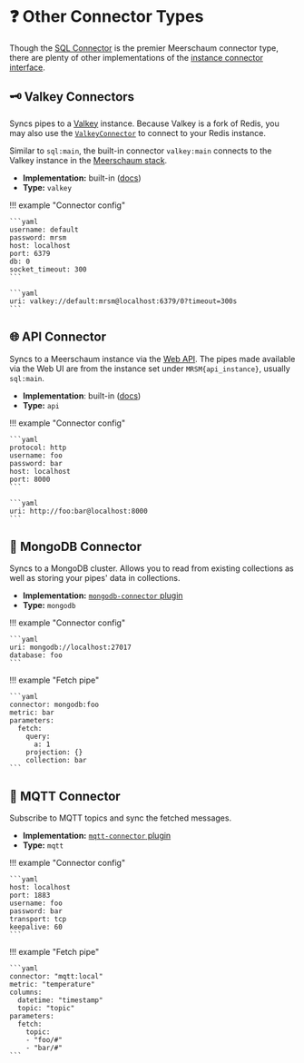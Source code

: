 # ❓ Other Connector Types

Though the [SQL Connector](/reference/connectors/sql-connectors/) is the premier Meerschaum connector type, there are plenty of other implementations of the [instance connector interface](/reference/connectors/instance-connectors/).

## 🗝️ Valkey Connectors

Syncs pipes to a [Valkey](https://valkey.io/) instance. Because Valkey is a fork of Redis, you may also use the [`ValkeyConnector`](https://docs.meerschaum.io/meerschaum/connectors/valkey.html#ValkeyConnector) to connect to your Redis instance.

Similar to `sql:main`, the built-in connector `valkey:main` connects to the Valkey instance in the [Meerschaum stack](/reference/stack/).

- **Implementation:** built-in ([docs](https://docs.meerschaum.io/meerschaum/connectors/valkey.html#ValkeyConnector))
- **Type:** `valkey`

!!! example "Connector config"

    ```yaml
    username: default
    password: mrsm
    host: localhost
    port: 6379
    db: 0
    socket_timeout: 300
    ```

    ```yaml
    uri: valkey://default:mrsm@localhost:6379/0?timeout=300s 
    ```

## 🌐 API Connector

Syncs to a Meerschaum instance via the [Web API](https://api.mrsm.io/docs). The pipes made available via the Web UI are from the instance set under `MRSM{api_instance}`, usually `sql:main`.

- **Implementation**: built-in ([docs](https://docs.meerschaum.io/meerschaum/connectors/api.html#APIConnector))
- **Type:** `api`

!!! example "Connector config"

    ```yaml
    protocol: http
    username: foo
    password: bar
    host: localhost
    port: 8000
    ```

    ```yaml
    uri: http://foo:bar@localhost:8000
    ```

## 🍃 MongoDB Connector

Syncs to a MongoDB cluster. Allows you to read from existing collections as well as storing your pipes' data in collections.

- **Implementation:** [`mongodb-connector` plugin](https://github.com/bmeares/mongodb-connector)
- **Type:** `mongodb`


!!! example "Connector config"

    ```yaml
    uri: mongodb://localhost:27017 
    database: foo
    ```

!!! example "Fetch pipe"

    ```yaml
    connector: mongodb:foo
    metric: bar
    parameters:
      fetch:
        query:
          a: 1
        projection: {}
        collection: bar
    ```

## 🛜 MQTT Connector

Subscribe to MQTT topics and sync the fetched messages.

- **Implementation:** [`mqtt-connector` plugin](https://github.com/bmeares/mqtt-connector)
- **Type:** `mqtt`

!!! example "Connector config"

    ```yaml
    host: localhost
    port: 1883
    username: foo
    password: bar
    transport: tcp
    keepalive: 60
    ```


!!! example "Fetch pipe"

    ```yaml
    connector: "mqtt:local"
    metric: "temperature"
    columns:
      datetime: "timestamp"
      topic: "topic"
    parameters:
      fetch:
        topic:
        - "foo/#"
        - "bar/#"
    ```